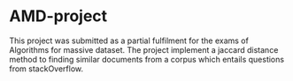# AMD-project
This project was submitted as a partial fulfilment for the exams of Algorithms for massive dataset.
The project implement a jaccard distance method to finding similar documents from a corpus which entails questions from stackOverflow.
